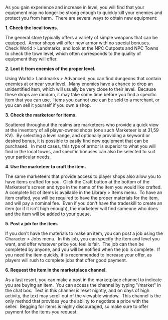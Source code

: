 ---
---
As you gain experience and increase in level, you will find that your equipment may no longer be strong enough to quickly kill your enemies and protect you from harm.  There are several ways to obtain new equipment:

**1\. Check the local towns.**

The general store typically offers a variety of simple weapons that can be equipped.  Armor shops will offer new armor with no special bonuses.  Check World > Landmarks, and look at the NPC Outposts and NPC Towns to check the town level, which often corresponds to the quality of equipment they will offer.

**2\. Loot it from enemies of the proper level.**

Using World > Landmarks > Advanced, you can find dungeons that contain enemies at or near your level.  Many enemies have a chance to drop an unidentified item, which will usually be very close to their level.  Because these drops are random, it may take some time before you find a specific item that you can use.  Items you cannot use can be sold to a merchant, or you can sell it yourself if you own a shop.

**3\. Check the marketeer for items.**

Scattered throughout the realms are marketeers who provide a quick view at the inventory of all player-owned shops (one such Marketeer is at 31,59 KV).  By selecting a level range, and optionally providing a keyword or desired bonus, it is possible to easily find new equipment that can be purchased.  In most cases, this type of armor is superior to what you will find in the local towns, and specific bonuses can also be selected to suit your particular needs.

**4\. Use the marketeer to craft the item.**

The same marketeers that provide access to player shops also allow you to have items crafted for you.  Click the Craft button at the bottom of the Marketeer's screen and type in the name of the item you would like crafted.  A complete list of items is available in the Library > Items menu.  To have an item crafted, you will be required to have the proper materials for the item, and will pay a nominal fee.  Even if you don't have the tradeskill to create an item (or if it isn't high enough), the marketeer will find someone who does and the item will be added to your queue.

**5\. Post a job for the item.**

If you don't have the materials to make an item, you can post a job using the Character > Jobs menu.  In this job, you can specify the item and level you want, and offer whatever price you feel is fair.  The job can then be completed by anyone, and you will be notified when the job is complete.  If you need the item quickly, it is recommended to increase your offer, as players will rush to complete jobs that offer good payment. 

**6\. Request the item in the marketplace channel.**

As a last resort, you can make a post in the marketplace channel to indicate you are buying an item.  You can access the channel by typing "/market" in the chat box.  Text in this channel is reset nightly, and on days of high activity, the text may scroll out of the viewable window.  This channel is the only method that provides you the ability to negotiate a price with the seller.  Begging for items is highly discouraged, so make sure to offer payment for the items you request.